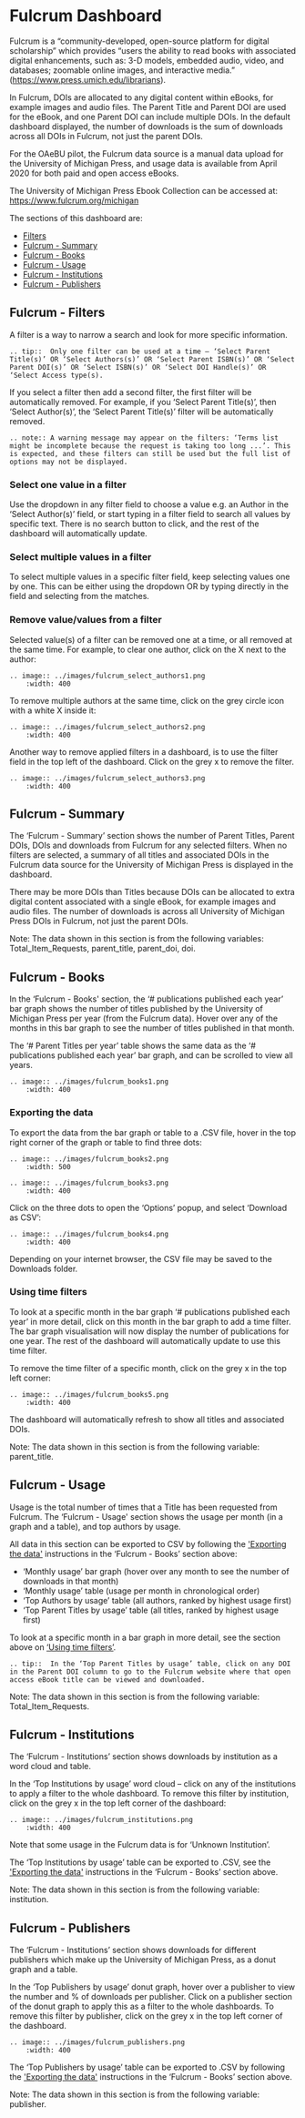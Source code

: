 # Fulcrum Dashboard

Fulcrum is a “community-developed, open-source platform for digital scholarship” which provides “users the ability to read books with associated digital enhancements, such as: 3-D models, embedded audio, video, and databases; zoomable online images, and interactive media.” (<https://www.press.umich.edu/librarians>). 

In Fulcrum, DOIs are allocated to any digital content within eBooks, for example images and audio files. The Parent Title and Parent DOI are used for the eBook, and one Parent DOI can include multiple DOIs. In the default dashboard displayed, the number of downloads is the sum of downloads across all DOIs in Fulcrum, not just the parent DOIs. 

For the OAeBU pilot, the Fulcrum data source is a manual data upload for the University of Michigan Press, and usage data is available from April 2020 for both paid and open access eBooks. 

The University of Michigan Press Ebook Collection can be accessed at: 
<https://www.fulcrum.org/michigan> 

The sections of this dashboard are:
* [Filters](#fulcrum-filters)
* [Fulcrum - Summary](#fulcrum-summary)
* [Fulcrum - Books](#fulcrum-books)
* [Fulcrum - Usage](#fulcrum-usage)
* [Fulcrum - Institutions](#fulcrum-institutions)
* [Fulcrum - Publishers](#fulcrum-publishers)

## Fulcrum - Filters

A filter is a way to narrow a search and look for more specific information. 

``` eval_rst
.. tip::  Only one filter can be used at a time – ‘Select Parent Title(s)’ OR ‘Select Authors(s)’ OR ‘Select Parent ISBN(s)’ OR ‘Select Parent DOI(s)’ OR ‘Select ISBN(s)’ OR ‘Select DOI Handle(s)’ OR ‘Select Access type(s). 
```    
If you select a filter then add a second filter, the first filter will be automatically removed. For example, if you ‘Select Parent Title(s)’, then ‘Select Author(s)’, the ‘Select Parent Title(s)’ filter will be automatically removed. 

``` eval_rst
.. note:: A warning message may appear on the filters: ‘Terms list might be incomplete because the request is taking too long ...’. This is expected, and these filters can still be used but the full list of options may not be displayed. 
```    

### Select one value in a filter

Use the dropdown in any filter field to choose a value e.g. an Author in the ‘Select Author(s)’ field, or start typing in a filter field to search all values by specific text. There is no search button to click, and the rest of the dashboard will automatically update.

### Select multiple values in a filter

To select multiple values in a specific filter field, keep selecting values one by one. This can be either using the dropdown OR by typing directly in the field and selecting from the matches. 

### Remove value/values from a filter

Selected value(s) of a filter can be removed one at a time, or all removed at the same time. 
For example, to clear one author, click on the X next to the author:

``` eval_rst
.. image:: ../images/fulcrum_select_authors1.png
    :width: 400
```    

To remove multiple authors at the same time, click on the grey circle icon with a white X inside it:

``` eval_rst
.. image:: ../images/fulcrum_select_authors2.png
    :width: 400
```

Another way to remove applied filters in a dashboard, is to use the filter field in the top left of the dashboard. Click on the grey x to remove the filter. 

``` eval_rst
.. image:: ../images/fulcrum_select_authors3.png
    :width: 400
```

## Fulcrum - Summary 

The ‘Fulcrum - Summary’ section shows the number of Parent Titles, Parent DOIs, DOIs and downloads from Fulcrum for any selected filters. When no filters are selected, a summary of all titles and associated DOIs in the Fulcrum data source for the University of Michigan Press is displayed in the dashboard. 

There may be more DOIs than Titles because DOIs can be allocated to extra digital content associated with a single eBook, for example images and audio files. The number of downloads is across all University of Michigan Press DOIs in Fulcrum, not just the parent DOIs.

Note: The data shown in this section is from the following variables: Total_Item_Requests, parent_title, parent_doi, doi.

## Fulcrum - Books

In the ‘Fulcrum - Books' section, the ‘# publications published each year’ bar graph shows the number of titles published by the University of Michigan Press per year (from the Fulcrum data). Hover over any of the months in this bar graph to see the number of titles published in that month.

The ‘# Parent Titles per year’ table shows the same data as the ‘# publications published each year’ bar graph, and can be scrolled to view all years. 

``` eval_rst
.. image:: ../images/fulcrum_books1.png
    :width: 400
```    

### Exporting the data

To export the data from the bar graph or table to a .CSV file, hover in the top right corner of the graph or table to find three dots: 

``` eval_rst
.. image:: ../images/fulcrum_books2.png
    :width: 500
```    

``` eval_rst
.. image:: ../images/fulcrum_books3.png
    :width: 400
```    

Click on the three dots to open the ‘Options’ popup, and select ‘Download as CSV’:

``` eval_rst
.. image:: ../images/fulcrum_books4.png
    :width: 400
```    

Depending on your internet browser, the CSV file may be saved to the Downloads folder. 

### Using time filters

To look at a specific month in the bar graph ‘# publications published each year’ in more detail, click on this month in the bar graph to add a time filter. The bar graph visualisation will now display the number of publications for one year. The rest of the dashboard will automatically update to use this time filter. 

To remove the time filter of a specific month, click on the grey x in the top left corner: 

``` eval_rst
.. image:: ../images/fulcrum_books5.png
    :width: 400
```  

The dashboard will automatically refresh to show all titles and associated DOIs.

Note: The data shown in this section is from the following variable: parent_title.

## Fulcrum - Usage

Usage is the total number of times that a Title has been requested from Fulcrum. The ‘Fulcrum - Usage' section shows the usage per month (in a graph and a table), and top authors by usage. 

All data in this section can be exported to CSV by following the ['Exporting the data'](#exporting-the-data) instructions in the ‘Fulcrum - Books’ section above:

* ‘Monthly usage’ bar graph (hover over any month to see the number of downloads in that month)
* ‘Monthly usage’ table (usage per month in chronological order)
* ‘Top Authors by usage’ table (all authors, ranked by highest usage first)
* ‘Top Parent Titles by usage’ table (all titles, ranked by highest usage first)

To look at a specific month in a bar graph in more detail, see the section above on [‘Using time filters’](#using-time-filters). 

``` eval_rst
.. tip::  In the ‘Top Parent Titles by usage’ table, click on any DOI in the Parent DOI column to go to the Fulcrum website where that open access eBook title can be viewed and downloaded.  
```    

Note: The data shown in this section is from the following variable: Total_Item_Requests.

## Fulcrum - Institutions

The ‘Fulcrum - Institutions’ section shows downloads by institution as a word cloud and table. 

In the ‘Top Institutions by usage’ word cloud – click on any of the institutions to apply a filter to the whole dashboard. To remove this filter by institution, click on the grey x in the top left corner of the dashboard:

``` eval_rst
.. image:: ../images/fulcrum_institutions.png
    :width: 400
```    
Note that some usage in the Fulcrum data is for ‘Unknown Institution’. 

The ‘Top Institutions by usage’ table can be exported to .CSV, see the ['Exporting the data'](#exporting-the-data) instructions in the ‘Fulcrum - Books’ section above. 

Note: The data shown in this section is from the following variable: institution. 

## Fulcrum - Publishers

The ‘Fulcrum - Institutions’ section shows downloads for different publishers which make up the University of Michigan Press, as a donut graph and a table. 

In the ‘Top Publishers by usage’ donut graph, hover over a publisher to view the number and % of downloads per publisher. Click on a publisher section of the donut graph to apply this as a filter to the whole dashboards. To remove this filter by publisher, click on the grey x in the top left corner of the dashboard. 

``` eval_rst
.. image:: ../images/fulcrum_publishers.png
    :width: 400
```    

The ‘Top Publishers by usage’ table can be exported to .CSV by following the ['Exporting the data'](#exporting-the-data) instructions in the ‘Fulcrum - Books’ section above. 

Note: The data shown in this section is from the following variable: publisher.